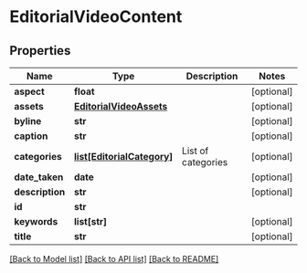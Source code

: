 # EditorialVideoContent

## Properties
Name | Type | Description | Notes
------------ | ------------- | ------------- | -------------
**aspect** | **float** |  | [optional] 
**assets** | [**EditorialVideoAssets**](EditorialVideoAssets.md) |  | [optional] 
**byline** | **str** |  | [optional] 
**caption** | **str** |  | [optional] 
**categories** | [**list[EditorialCategory]**](EditorialCategory.md) | List of categories | [optional] 
**date_taken** | **date** |  | [optional] 
**description** | **str** |  | [optional] 
**id** | **str** |  | 
**keywords** | **list[str]** |  | [optional] 
**title** | **str** |  | [optional] 

[[Back to Model list]](../README.md#documentation-for-models) [[Back to API list]](../README.md#documentation-for-api-endpoints) [[Back to README]](../README.md)

